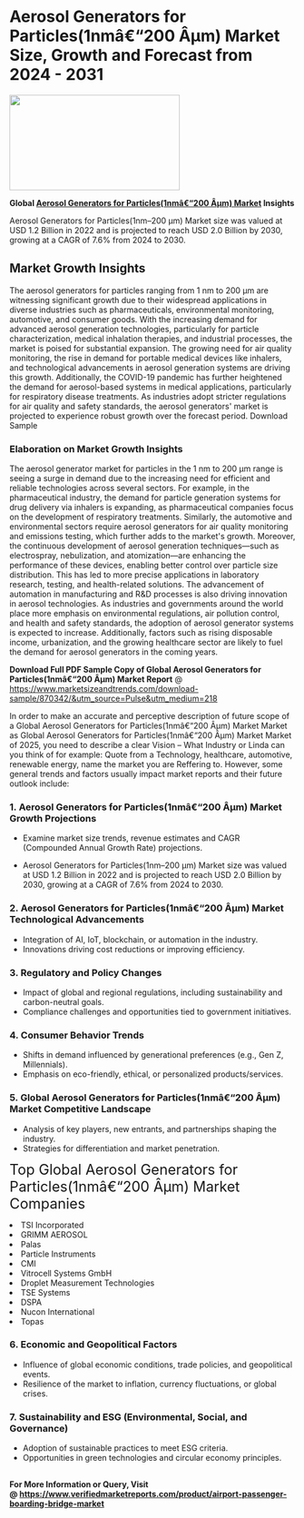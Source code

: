 <H1>Aerosol Generators for Particles(1nmâ€“200 Âµm) Market Size, Growth and Forecast from 2024 - 2031</H1><img class="aligncenter size-medium wp-image-584254" src="https://thirdeyenews.in/wp-content/uploads/2024/09/Global-Market-Research-300x168.jpeg" alt="" width="300" height="168" /><p><strong>Global&nbsp;<a href="https://www.marketsizeandtrends.com/download-sample/870342/&amp;utm_source=Pulse&amp;utm_medium=218">Aerosol Generators for Particles(1nmâ€“200 Âµm) Market</a> Insights</strong></p><p>Aerosol Generators for Particles(1nm–200 µm) Market size was valued at USD 1.2 Billion in 2022 and is projected to reach USD 2.0 Billion by 2030, growing at a CAGR of 7.6% from 2024 to 2030.</p><p><h2>Market Growth Insights</h2> The aerosol generators for particles ranging from 1 nm to 200 µm are witnessing significant growth due to their widespread applications in diverse industries such as pharmaceuticals, environmental monitoring, automotive, and consumer goods. With the increasing demand for advanced aerosol generation technologies, particularly for particle characterization, medical inhalation therapies, and industrial processes, the market is poised for substantial expansion. The growing need for air quality monitoring, the rise in demand for portable medical devices like inhalers, and technological advancements in aerosol generation systems are driving this growth. Additionally, the COVID-19 pandemic has further heightened the demand for aerosol-based systems in medical applications, particularly for respiratory disease treatments. As industries adopt stricter regulations for air quality and safety standards, the aerosol generators' market is projected to experience robust growth over the forecast period. Download Sample <h3>Elaboration on Market Growth Insights</h3> The aerosol generator market for particles in the 1 nm to 200 µm range is seeing a surge in demand due to the increasing need for efficient and reliable technologies across several sectors. For example, in the pharmaceutical industry, the demand for particle generation systems for drug delivery via inhalers is expanding, as pharmaceutical companies focus on the development of respiratory treatments. Similarly, the automotive and environmental sectors require aerosol generators for air quality monitoring and emissions testing, which further adds to the market's growth. Moreover, the continuous development of aerosol generation techniques—such as electrospray, nebulization, and atomization—are enhancing the performance of these devices, enabling better control over particle size distribution. This has led to more precise applications in laboratory research, testing, and health-related solutions. The advancement of automation in manufacturing and R&D processes is also driving innovation in aerosol technologies. As industries and governments around the world place more emphasis on environmental regulations, air pollution control, and health and safety standards, the adoption of aerosol generator systems is expected to increase. Additionally, factors such as rising disposable income, urbanization, and the growing healthcare sector are likely to fuel the demand for aerosol generators in the coming years. </p><p><span class=""><strong>Download Full PDF Sample Copy of Global Aerosol Generators for Particles(1nmâ€“200 Âµm) Market Report</strong> @ <a href="https://www.marketsizeandtrends.com/download-sample/870342/&amp;utm_source=Pulse&amp;utm_medium=218" target="_blank">https://www.marketsizeandtrends.com/download-sample/870342/&amp;utm_source=Pulse&amp;utm_medium=218</a></span></p><p>In order to make an accurate and perceptive description of future scope of a Global&nbsp;Aerosol Generators for Particles(1nmâ€“200 Âµm) Market Market as Global&nbsp;Aerosol Generators for Particles(1nmâ€“200 Âµm) Market Market of 2025, you need to describe a clear Vision &ndash; What Industry or Linda can you think of for example: Quote from a Technology, healthcare, automotive, renewable energy, name the market you are Reffering to. However, some general trends and factors usually impact market reports and their future outlook include:</p><h3>1.&nbsp;<strong>Aerosol Generators for Particles(1nmâ€“200 Âµm) Market Growth Projections</strong></h3><ul><li>Examine market size trends, revenue estimates and CAGR (Compounded Annual Growth Rate) projections.</li><li><p>Aerosol Generators for Particles(1nm–200 µm) Market size was valued at USD 1.2 Billion in 2022 and is projected to reach USD 2.0 Billion by 2030, growing at a CAGR of 7.6% from 2024 to 2030.</p></li></ul><h3>2.&nbsp;<strong>Aerosol Generators for Particles(1nmâ€“200 Âµm) Market Technological Advancements</strong></h3><ul><li>Integration of AI, IoT, blockchain, or automation in the industry.</li><li>Innovations driving cost reductions or improving efficiency.</li></ul><h3>3.&nbsp;<strong>Regulatory and Policy Changes</strong></h3><ul><li>Impact of global and regional regulations, including sustainability and carbon-neutral goals.</li><li>Compliance challenges and opportunities tied to government initiatives.</li></ul><h3>4.&nbsp;<strong>Consumer Behavior Trends</strong></h3><ul><li>Shifts in demand influenced by generational preferences (e.g., Gen Z, Millennials).</li><li>Emphasis on eco-friendly, ethical, or personalized products/services.</li></ul><h3>5.&nbsp;<strong>Global Aerosol Generators for Particles(1nmâ€“200 Âµm) Market Competitive Landscape</strong></h3><ul><li>Analysis of key players, new entrants, and partnerships shaping the industry.</li><li>Strategies for differentiation and market penetration.</li></ul><p data-pm-slice="1 1 []"><span style="color: inherit; font-family: inherit; font-size: 25px;">Top Global Aerosol Generators for Particles(1nmâ€“200 Âµm) Market Companies</span></p><div class="" data-test-id=""><p><li>TSI Incorporated</li><li> GRIMM AEROSOL</li><li> Palas</li><li> Particle Instruments</li><li> CMI</li><li> Vitrocell Systems GmbH</li><li> Droplet Measurement Technologies</li><li> TSE Systems</li><li> DSPA</li><li> Nucon International</li><li> Topas</li></p></div><h3>6.&nbsp;<strong>Economic and Geopolitical Factors</strong></h3><ul><li>Influence of global economic conditions, trade policies, and geopolitical events.</li><li>Resilience of the market to inflation, currency fluctuations, or global crises.</li></ul><h3>7.&nbsp;<strong>Sustainability and ESG (Environmental, Social, and Governance)</strong></h3><ul><li>Adoption of sustainable practices to meet ESG criteria.</li><li>Opportunities in green technologies and circular economy principles.</li></ul><h2><strong style="font-size: 14px;">For More Information or Query, Visit @&nbsp;</strong><a style="background-color: #ffffff; font-size: 14px;" href="https://www.marketsizeandtrends.com/report/aerosol-generators-for-particles-1nm-200-m-market/" target="_blank">https://www.verifiedmarketreports.com/product/airport-passenger-boarding-bridge-market</a></h2>
